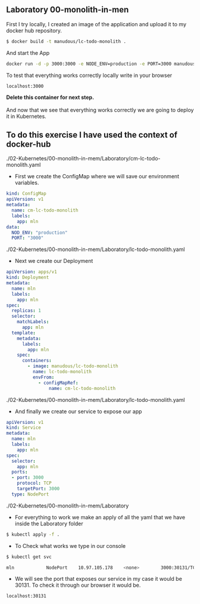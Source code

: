## Laboratory 00-monolith-in-men
First I try locally, I created an image of the application and upload it to my docker hub repository.
```bash
$ docker build -t manudous/lc-todo-monolith .
```
And start the App
```bash
docker run -d -p 3000:3000 -e NODE_ENV=production -e PORT=3000 manudous/lc-todo-monolith
```
To test that everything works correctly locally write in your browser<br />
```
localhost:3000
```
**Delete this container for next step.**<br />
<br />
And now that we see that everything works correctly we are going to deploy it in Kubernetes.

## **To do this exercise I have used the context of docker-hub**

./02-Kubernetes/00-monolith-in-mem/Laboratory/cm-lc-todo-monolith.yaml
- First we create the ConfigMap where we will save our environment variables.
```yaml
kind: ConfigMap
apiVersion: v1
metadata:
  name: cm-lc-todo-monolith
  labels:
    app: mln
data:
  NOD_ENV: "production"
  PORT: "3000"
```
./02-Kubernetes/00-monolith-in-mem/Laboratory/lc-todo-monolith.yaml
- Next we create our Deployment
```yaml
apiVersion: apps/v1
kind: Deployment
metadata:
  name: mln
  labels:
    app: mln
spec:
  replicas: 1
  selector:
    matchLabels:
      app: mln
  template:
    metadata:
      labels:
        app: mln
    spec:
      containers:
        - image: manudous/lc-todo-monolith
          name: lc-todo-monolith
          envFrom:
            - configMapRef:
                name: cm-lc-todo-monolith
```
./02-Kubernetes/00-monolith-in-mem/Laboratory/lc-todo-monolith.yaml
- And finally we create our service to expose our app
```yaml
apiVersion: v1
kind: Service
metadata:
  name: mln
  labels:
    app: mln
spec:
  selector:
    app: mln
  ports:
  - port: 3000
    protocol: TCP
    targetPort: 3000
  type: NodePort
```
./02-Kubernetes/00-monolith-in-mem/Laboratory
- For everything to work we make an apply of all the yaml that we have inside the Laboratory folder
```bash
$ kubectl apply -f .
```
- To Check what works we type in our console
```bash
$ kubectl get svc
```
```bash
mln            NodePort    10.97.105.178    <none>        3000:30131/TCP   12s
```
- We will see the port that exposes our service in my case it would be 30131. To check it through our browser it would be.
```
localhost:30131
```





